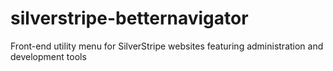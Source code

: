 silverstripe-betternavigator
============================

Front-end utility menu for SilverStripe websites featuring administration and development tools
